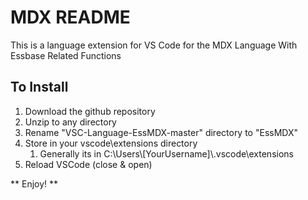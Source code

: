 # MDX README

This is a language extension for VS Code for the MDX Language With Essbase Related Functions

## To Install
1. Download the github repository
2. Unzip to any directory
3. Rename "VSC-Language-EssMDX-master" directory to "EssMDX"
4. Store in your vscode\extensions directory
   1. Generally its in C:\\Users\\[YourUsername]\\.vscode\\extensions
5. Reload VSCode (close & open)

** Enjoy! ** 